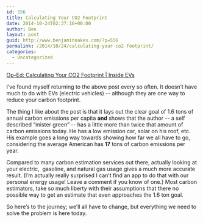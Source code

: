 ```yaml
---
id: 556
title: Calculating Your CO2 Footprint
date: 2014-10-24T02:37:16+00:00
author: Ben
layout: post
guid: http://www.benjaminoakes.com/?p=556
permalink: /2014/10/24/calculating-your-co2-footprint/
categories:
  - Uncategorized
---
```

[Op-Ed: Calculating Your CO2 Footprint | Inside EVs](http://insideevs.com/op-ed-calculating-co2-footprint/)

I&#8217;ve found myself returning to the above post every so often. It doesn&#8217;t have much to do with EVs (electric vehicles) -- although they are one way to reduce your carbon footprint.

The thing I like about the post is that it lays out the clear goal of 1.6 tons of annual carbon emissions per capita **and** shows that the author -- a self described &#8220;mister green&#8221; -- has a little more than twice that amount of carbon emissions today. He has a low emission car, solar on his roof, etc. His example goes a long way towards showing how far we all have to go, considering the average American has **17** tons of carbon emissions per year. 

Compared to many carbon estimation services out there, actually looking at your electric,&nbsp; gasoline, and natural gas usage gives a much more accurate result. (I&#8217;m actually really surprised I can&#8217;t find an app to do that with our personal energy usage! Leave a comment if you know of one.) Most carbon estimators, take so much liberty with their assumptions that there no possible way to get an estimate that even approaches the 1.6 ton goal. 

So here&#8217;s to the journey; we&#8217;ll all have to change, but everything we need to solve the problem is here today.